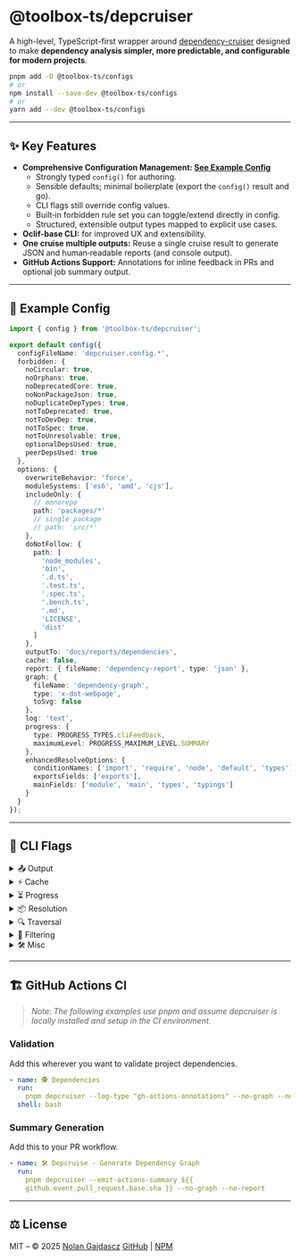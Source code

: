 # @toolbox-ts/depcruiser

A high-level, TypeScript-first wrapper around [dependency-cruiser](https://github.com/sverweij/dependency-cruiser) designed to make **dependency analysis simpler, more predictable, and configurable for modern projects**.

```sh
pnpm add -D @toolbox-ts/configs
# or
npm install --save-dev @toolbox-ts/configs
# or
yarn add --dev @toolbox-ts/configs
```

---

## ✨ Key Features

* **Comprehensive Configuration Management: [See Example Config](#-example-config)**
  * Strongly typed `config()` for authoring.
  * Sensible defaults; minimal boilerplate (export the `config()` result and go).
  * CLI flags still override config values.
  * Built‑in forbidden rule set you can toggle/extend directly in config.
  * Structured, extensible output types mapped to explicit use cases.
* **Oclif-base CLI:** for improved UX and extensibility.
* **One cruise multiple outputs:** Reuse a single cruise result to generate JSON and human‑readable reports (and console output).
* **GitHub Actions Support:** Annotations for inline feedback in PRs and optional job summary output.

---

## 🧩 Example Config

```ts
import { config } from '@toolbox-ts/depcruiser';

export default config({
  configFileName: 'depcruiser.config.*',
  forbidden: {
    noCircular: true,
    noOrphans: true,
    noDeprecatedCore: true,
    noNonPackageJson: true,
    noDuplicateDepTypes: true,
    notToDeprecated: true,
    notToDevDep: true,
    notToSpec: true,
    notToUnresolvable: true,
    optionalDepsUsed: true,
    peerDepsUsed: true
  },
  options: {
    overwriteBehavior: 'force',
    moduleSystems: ['es6', 'amd', 'cjs'],
    includeOnly: {
      // monorepo 
      path: 'packages/*'
      // single package
      // path: 'src/*' 
    },
    doNotFollow: {
      path: [
        'node_modules',
        'bin',
        '.d.ts',
        '.test.ts',
        '.spec.ts',
        '.bench.ts',
        '.md',
        'LICENSE',
        'dist'
      ]
    },
    outputTo: 'docs/reports/dependencies',
    cache: false,
    report: { fileName: 'dependency-report', type: 'json' },
    graph: {
      fileName: 'dependency-graph',
      type: 'x-dot-webpage',
      toSvg: false
    },
    log: 'text',
    progress: {
      type: PROGRESS_TYPES.cliFeedback,
      maximumLevel: PROGRESS_MAXIMUM_LEVEL.SUMMARY
    },
    enhancedResolveOptions: {
      conditionNames: ['import', 'require', 'node', 'default', 'types'],
      exportsFields: ['exports'],
      mainFields: ['module', 'main', 'types', 'typings']
    }
  }
});
```

---

## 🚩 CLI Flags

<details><summary>📤 Output</summary>

* `--no-log`: Disable logging.
* `--log-type <type>`:Set logging output type.
* `--no-report`: Do not generate a report.
* `--report-file-name <path>`: Path to write report output. No report is written if omitted.
* `--report-type <type>`:  Report output format.
* `--no-graph`: Do not generate a dependency graph.
* `--graph-type <type>`: Type of graph to generate.
* `--graph-file-name <name>`: File name for the generated graph. Requires `--graph-type`.
* `--graph-dot-to-svg`
  Transform DOT output into SVG. Requires `--graph-type`.
* `--overwrite-behavior <mode>`
  What to do if output file already exists.
  Options: `overwrite`, `append`, `skip`, etc.
* `--output-to, -f <dir>`: Directory to write output files.
* `--emit-actions-summary <sha>`: Emit a GitHub Actions step summary with a Mermaid diagram of affected modules. Pass the git revision to compare against (`${{ github.event.pull_request.base.sha }}` for PRs). Requires the `GITHUB_STEP_SUMMARY` environment variable.

</details>

<details><summary>⚡ Cache</summary>

* `--no-cache`: Disable caching.
* `--cache-folder <dir>`: Directory to store the cache.
* `--cache-strategy <strategy>`: Strategy for cache invalidation:
* `--cache-compression`: Compress cache contents.

</details>

<details><summary>⏳ Progress</summary>

* `--progress-type <type>`: Type of progress indicator to use.
* `--progress-maximum-level <depth>`: Maximum depth of progress detail to display.

</details>

<details><summary>📦 Resolution</summary>

* `--ts-config <path>`: Path to `tsconfig.json`.
* `--webpack-config <path>`: Path to webpack configuration (for alias resolution).
* `--babel-config <path>`: Path to babel configuration (for alias resolution).
* `--preserve-symlinks`: Do not resolve symlinks to their real path.
* `--module-systems, -M <systems>`: Comma-separated list of module systems to support.

</details>

<details><summary>🔍 Traversal</summary>

* `--max-depth, -d <n>`: Limit how deep to follow dependencies.
* `--ts-pre-compilation-deps`: Detect dependencies that exist only pre TypeScript compilation.
* `--do-not-follow-path, -X <patterns>`: Include modules matching regex but do not follow their dependencies.
* `--do-not-follow-dependency-types <types>`: Dependency types to ignore when applying `doNotFollowPath`.

</details>

<details><summary>🎯 Filtering</summary>

* `--include-only, -I <pattern>`: Only include modules matching regex.
* `--prefix, -P <prefix>`: Prefix to use for links in `dot` and `err-html` reports.
* `--exclude, -x <patterns>`: Exclude all modules matching regex.
* `--collapse, -S <depth|pattern>`: Collapse modules to given folder depth or regex group.
* `--reaches, -R <pattern>`: Include modules matching regex and all they reach.
* `--focus, -F <pattern>`: Include modules matching regex and their direct neighbors.
* `--focus-depth <n>`: Depth for `--focus`. Requires `--focus`.
* `--highlight, -H <pattern>`: Highlight modules matching regex.

</details>

<details><summary>🛠 Misc</summary>

* `--init`: Generate a default dependency-cruiser configuration file.
* `--affected, -A <revision>`: Include modules changed since revision and all that depend on them.
* `--metrics, -m`: Calculate and include code metrics.
* `--validate, -v`: Validate the configuration file.
* `--config, -c <path>`: Path to configuration file. Must exist.

</details>

---

## 🏗️ GitHub Actions CI

>*Note: The following examples use pnpm and assume depcruiser is locally installed and setup in the CI environment.*

### Validation

Add this wherever you want to validate project dependencies.

```yaml
- name: 🕵️ Dependencies
  run:
    pnpm depcruiser --log-type "gh-actions-annotations" --no-graph --no-report
  shell: bash
```

### Summary Generation

Add this to your PR workflow.

```yaml
- name: 🛠️ Depcruise - Generate Dependency Graph
  run:
    pnpm depcruiser --emit-actions-summary ${{
    github.event.pull_request.base.sha }} --no-graph --no-report
```

---

## ⚖️ License

MIT – © 2025 [Nolan Gajdascz](https://github.com/gajdascz)
[GitHub](https://github.com/gajdascz/toolbox-ts) | [NPM](https://npmjs.com/package/@toolbox-ts)